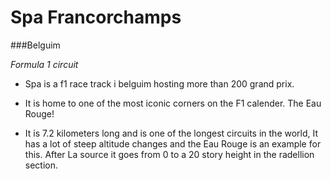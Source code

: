 # Spa Francorchamps

###Belguim

_Formula 1 circuit_

* Spa is a f1 race track i belguim hosting more than 200 grand prix.


* It is home to one of the most iconic corners on the F1 calender. The Eau Rouge!

* It is 7.2 kilometers long and is one of the longest circuits in the world, It has a lot of steep altitude changes and the Eau Rouge is an example for this. After La source it goes from 0 to a 20 story height in the radellion section.